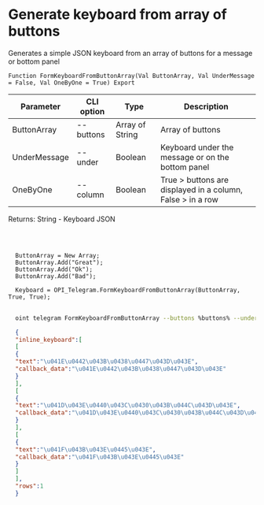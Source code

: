 ﻿---
sidebar_position: 12
---

# Generate keyboard from array of buttons
 Generates a simple JSON keyboard from an array of buttons for a message or bottom panel



`Function FormKeyboardFromButtonArray(Val ButtonArray, Val UnderMessage = False, Val OneByOne = True) Export`

  | Parameter | CLI option | Type | Description |
  |-|-|-|-|
  | ButtonArray | --buttons | Array of String | Array of buttons |
  | UnderMessage | --under | Boolean | Keyboard under the message or on the bottom panel |
  | OneByOne | --column | Boolean | True > buttons are displayed in a column, False > in a row |

  
  Returns:  String - Keyboard JSON

<br/>




```bsl title="Code example"
  
  ButtonArray = New Array;
  ButtonArray.Add("Great");
  ButtonArray.Add("Ok");
  ButtonArray.Add("Bad");
  
  Keyboard = OPI_Telegram.FormKeyboardFromButtonArray(ButtonArray, True, True);
```



```sh title="CLI command example"
    
  oint telegram FormKeyboardFromButtonArray --buttons %buttons% --under %under% --column %column%

```

```json title="Result"
  {
  "inline_keyboard":[
  [
  {
  "text":"\u041E\u0442\u043B\u0438\u0447\u043D\u043E",
  "callback_data":"\u041E\u0442\u043B\u0438\u0447\u043D\u043E"
  }
  ],
  [
  {
  "text":"\u041D\u043E\u0440\u043C\u0430\u043B\u044C\u043D\u043E",
  "callback_data":"\u041D\u043E\u0440\u043C\u0430\u043B\u044C\u043D\u043E"
  }
  ],
  [
  {
  "text":"\u041F\u043B\u043E\u0445\u043E",
  "callback_data":"\u041F\u043B\u043E\u0445\u043E"
  }
  ]
  ],
  "rows":1
  }

```
